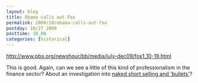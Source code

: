 ```yaml
---
layout: blog
title: Obama calls out Fox
permalink: 2009/10/obama-calls-out-fox
postday: 10/27 2009
posttime: 18_00
categories: [historical]
---
```


<p><a href="http://www.pbs.org/newshour/bb/media/july-dec09/fox1_10-19.html" title="http://www.pbs.org/newshour/bb/media/july-dec09/fox1_10-19.html">http://www.pbs.org/newshour/bb/media/july-dec09/fox1_10-19.html</a></p>
<p>This is good. Again, can we see a little of this kind of professionalism in the finance sector? About an investigation into <a href="http://www.deepcapture.com/tag/lindsay-rosenwald/" target="_blank">naked short selling and 'bullets'</a>?</p>
